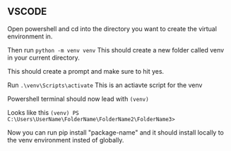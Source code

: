 ## VSCODE

Open powershell and cd into the directory you want to create the virtual environment in.

Then run ```python -m venv venv```
This should create a new folder called venv in your current directory.

This should create a prompt and make sure to hit yes.

Run ```.\venv\Scripts\activate```  This is an actiavte script for the venv

Powershell terminal should now lead with ```(venv)```

Looks like this ```(venv) PS C:\Users\UserName\FolderName\FolderName2\FolderName3>```

Now you can run pip install "package-name" and it should install locally to the venv environment insted of globally.




